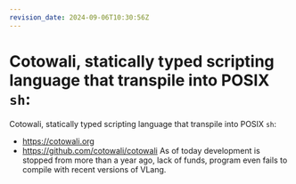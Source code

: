 ```yaml
---
revision_date: 2024-09-06T10:30:56Z
---
```

# Cotowali, statically typed scripting language that transpile into POSIX `sh`:
Cotowali, statically typed scripting language that transpile into POSIX `sh`:
* https://cotowali.org
* https://github.com/cotowali/cotowali
As of today development is stopped from more than a year ago, lack of funds, program even fails to compile with recent versions of VLang.